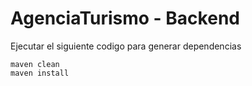 # AgenciaTurismo - Backend

Ejecutar el siguiente codigo para generar dependencias

```
maven clean
maven install 
